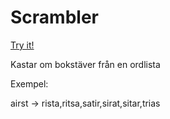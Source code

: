 # Scrambler

[Try it!](https://christernilsson.github.io/Lab/2019/016-Scrambler/index.html)

Kastar om bokstäver från en ordlista

Exempel:

airst -> rista,ritsa,satir,sirat,sitar,trias